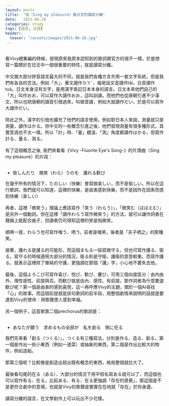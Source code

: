 ```yaml
---
layout: posts
title:  "從〈Sing my pleasure〉看日文的讀寫分離"
date:   2021-06-28
categories: study
tags: [語言, 日語]
header: 
  teaser: "/assets/images/2021-06-28.jpg"
---
```

<br>
看Vivy總集編的時候，發現原來我原本認知到的歌詞跟官方的很不一樣。於是想寫一篇關於在日文中一個很重要的特性，就是讀寫分離。<br><br>
中文跟大部分拼音語言最大的不同，就是我們各種方言共用一套文字系統，但是我們有各自的念法。例如「大」，華文讀作ㄉㄚˋ，福佬話文音讀作tāi，白音讀作tuā。日文本身沒有文字，是用漢字表記日本本身的語言。日文本來他們自己的「大」叫作おお，可以寫作大讀作おお，這叫訓讀。而他們也從唐朝引進不少漢文，所以也把唐朝的讀音引借過來，叫做音讀，例如大就讀作だい，於是可以寫作大讀作だい。<br><br>
除此之外，漢字的引借也擴充了他們的語言使用，例如對日本人來說，測量就只是測量，讀作はかる。但中文的一些概念引進之後，他們發現測量有很多種形式，其實意涵也不太一樣。所以「計」時、「量」體溫、「測」角度都讀作はかる，但寫作計る、量る、測る。<br><br>
有了這個概念之後, 我們來看看《Vivy -Fluorite Eye's Song-》的片頭曲〈Sing my pleasure〉的片段：<br><br>

- 愉しんだり　微笑（わら）うのを　護れる歓び<br>

在幾乎所有的情況下，たのしい（快樂）會寫做楽しい，而不是愉しい。所以在這行歌詞，我們就可以知道，這裡的快樂，是由衷感到快樂，而不是因外在因素而感到快樂（楽しい）<br><br>
再者，這裡「微笑う」理論上應該寫作「笑う（わらう）」，「微笑む（ほほえむ）」是另外一個動詞。但在這裡「讀作わらう寫作微笑う」的方法，就可以讓作詞者在聲韻上能配合曲子，但讀者仍可得知這裡的笑是指微笑。<br><br>
順帶一提，わらう也可寫作嗤う、哂う，前者是嗤笑，後者是「夫子哂之」的那種笑。<br><br>
接著，護れる是護る的可能形，而這個まもる一般寫做守る，但也可寫作護る、衛る。寫守る的時候適用大部分的情況，衛る則是守衛、護衛的意思較重。而寫作護る，就表示這裡除了單純的守護，更強調在那個「護」字，小心地不要失去他。<br><br>
最後，這個よろこび可寫作喜び、悦び、歓び、慶び，可用三個向度區分：由內由外、理性感性、前提與否。而歓び就是由內、感性、有前提。那作詞者為什麼要選歓び呢？第一個是由衷的感到喜悅，這一再呼應Vivy的主題，關於一個AI尋找「心」的故事。而這個前提就是該句歌詞的前半段，用整個劇情來說明的話就是要達到Vivy的使命：用歌聲使人感到幸福。<br><br>
另一個例子，這首歌第二個prechorus的歌詞是：<br><br>

- あなたが願う　求めるもの全部が　私を創る　側に在る<br>

我們先來看「創る（つくる）」，つくる有三種寫法，分別是作る、造る、創る，第一個是作出一些小東西（例如一道菜）或抽象的東西，第二個是作出比較大的物件，例如造船。<br><br>
那第三個呢？比較像是創造出超出既有概念的東西，格局整個就拉大了。<br><br>
最後看句尾的在る（ある），大部分的情況下用平假名寫ある就可以了，而這個也可以寫作有る、在る。比起ある、有る，在る更強調「存在的感覺」，那這個是不是更符合劇中的意境，也就是Vivy的歌聲是實實在在地就「存在」於你身邊。<br><br>
讀寫分離的語言，在文學創作上可以玩出不少花樣。<br><br>